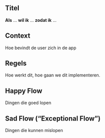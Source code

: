 ## Titel
**Als** ... **wil ik** ... **zodat ik** ...

## Context
Hoe bevindt de user zich in de app

## Regels
Hoe werkt dit, hoe gaan we dit implementeren.

## Happy Flow
Dingen die goed lopen

## Sad Flow (“Exceptional Flow”)
Dingen die kunnen mislopen
